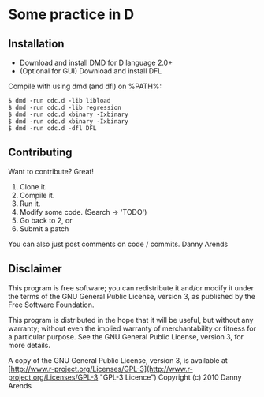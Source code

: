 Some practice in D
=================

Installation
------------
- Download and install DMD for D language 2.0+
- (Optional for GUI) Download and install DFL

Compile with using dmd (and dfl) on %PATH%:

    $ dmd -run cdc.d -lib libload
    $ dmd -run cdc.d -lib regression
    $ dmd -run cdc.d xbinary -Ixbinary
    $ dmd -run cdc.d xbinary -Ixbinary
    $ dmd -run cdc.d -dfl DFL

Contributing
------------

Want to contribute? Great!

1. Clone it.
2. Compile it.
3. Run it.
4. Modify some code. (Search -> 'TODO')
5. Go back to 2, or
6. Submit a patch

You can also just post comments on code / commits.
Danny Arends

Disclaimer
----------
This program is free software; you can redistribute it and/or
modify it under the terms of the GNU General Public License,
version 3, as published by the Free Software Foundation.

This program is distributed in the hope that it will be useful,
but without any warranty; without even the implied warranty of
merchantability or fitness for a particular purpose.  See the GNU
General Public License, version 3, for more details.

A copy of the GNU General Public License, version 3, is available
at [http://www.r-project.org/Licenses/GPL-3](http://www.r-project.org/Licenses/GPL-3 "GPL-3 Licence")
Copyright (c) 2010 Danny Arends
